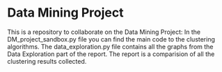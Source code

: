 # Data Mining Project

This is a repository to collaborate on the Data Mining Project:
In the DM_project_sandbox.py file you can find the main code to the clustering algorithms.
The data_exploration.py file contains all the graphs from the Data Exploration part of the report.
The report is a comparision of all the clustering results collected.


